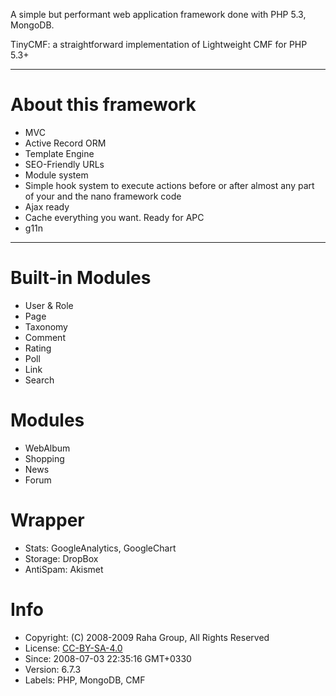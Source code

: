 A simple but performant web application framework done with PHP 5.3, MongoDB.

TinyCMF: a straightforward implementation of Lightweight CMF for PHP 5.3+

----

# About this framework
- MVC
- Active Record ORM
- Template Engine
- SEO-Friendly URLs
- Module system
- Simple hook system to execute actions before or after almost any part of your and the nano framework code
- Ajax ready
- Cache everything you want. Ready for APC
- g11n

----

# Built-in Modules
- User & Role
- Page
- Taxonomy
- Comment
- Rating
- Poll
- Link
- Search

# Modules
- WebAlbum
- Shopping
- News
- Forum

# Wrapper
- Stats: GoogleAnalytics, GoogleChart
- Storage: DropBox
- AntiSpam: Akismet

# Info
- Copyright: (C) 2008-2009 Raha Group, All Rights Reserved
- License: [CC-BY-SA-4.0](https://creativecommons.org/licenses/by-sa/4.0)
- Since: 2008-07-03 22:35:16 GMT+0330
- Version: 6.7.3
- Labels: PHP, MongoDB, CMF

